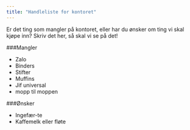 ```yaml
---
title: "Handleliste for kontoret"
---
```


Er det ting som mangler på kontoret, eller har du ønsker om ting vi skal kjøpe inn? Skriv det her, så skal vi se på det!

###Mangler

- Zalo
- Binders
- Stifter
- Muffins
- Jif universal
- mopp til moppen

###Ønsker

- Ingefær-te
- Kaffemelk eller fløte